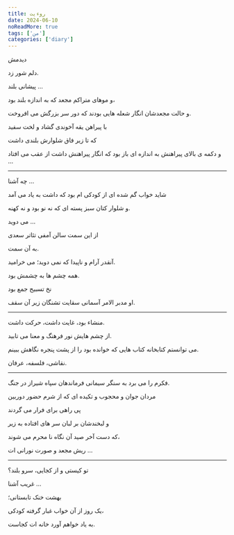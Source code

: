 ```yaml
---
title: روءیت
date: 2024-06-10
noReadMore: true
tags: ['من']
categories: ['diary']
---
```


دیدمش

دلم شور زد.

پیشانی بلند ...

و موهای متراکم مجعد که به اندازه بلند بود،

و حالت مجعدشان انگار شعله هایی بودند که دور سر بزرگش می افروخت.

با پیراهن یقه آخوندی گشاد و لخت سفید

که تا زیر فاق شلوارش بلندی داشت

و دکمه ی بالای پیراهنش به اندازه ای باز بود که انگار پیراهنش داشت از عقب می افتاد ...

---

چه آشنا ...

شاید خواب گم شده ای از کودکی ام بود که داشت به یاد می آمد

و شلوار کتان سبز پسته ای که نه نو بود و نه کهنه.

می دوید ...

از این سمت سالن آمفی تئاتر سعدی

به آن سمت.

آنقدر آرام و ناپیدا که نمی دوید؛ می خرامید.

همه چشم ها به چشمش بود.

نخ تسبیح جمع بود

او مدبر الامر آسمانی سقایت تشنگان زیر آن سقف.

---

منشاء بود، غایت داشت، حرکت داشت.

از چشم هایش نور فرهنگ و معنا می تابید.

می توانستم کتابخانه کتاب هایی که خوانده بود را از پشت پنجره نگاهش ببینم.

نقاشی، فلسفه، عرفان.

---

فکرم را می برد به سنگر سیمانی فرماندهان سپاه شیراز در جنگ.

مردان جوان و محجوب و تکیده ای که از شرم حضور دوربین

پی راهی برای فرار می گردند

و لبخندشان بر لبان سر های افتاده به زیر

که دست آخر صید آن نگاه نا محرم می شوند،

ریش مجعد و صورت نورانی ات ...

---

تو کیستی و از کجایی، سرو بلند؟

غریب آشنا ...

بهشت خنک تابستانی؛

یک روز از آن خواب غبار گرفته کودکی،

به یاد خواهم آورد خانه ات کجاست.
